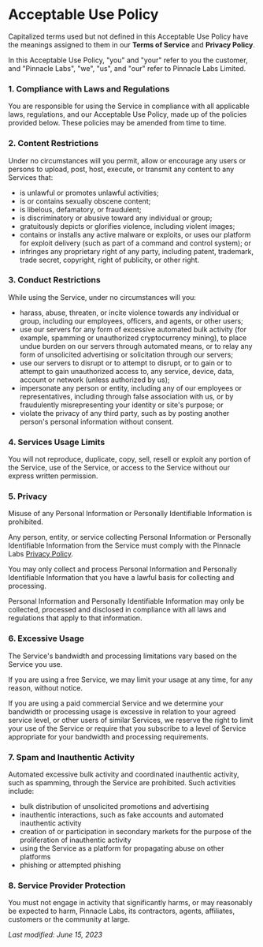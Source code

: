 # Acceptable Use Policy

Capitalized terms used but not defined in this Acceptable Use Policy have the meanings assigned to them in our **Terms of Service** and **Privacy Policy**. 

In this Acceptable Use Policy, "you" and "your" refer to you the customer, and "Pinnacle Labs", "we", "us", and "our" refer to Pinnacle Labs Limited.

### 1. Compliance with Laws and Regulations
You are responsible for using the Service in compliance with all applicable laws, regulations, and our Acceptable Use Policy, made up of the policies provided below. These policies may be amended from time to time.

### 2. Content Restrictions
Under no circumstances will you permit, allow or encourage any users or persons to upload, post, host, execute, or transmit any content to any Services that:

- is unlawful or promotes unlawful activities;
- is or contains sexually obscene content;
- is libelous, defamatory, or fraudulent;
- is discriminatory or abusive toward any individual or group;
- gratuitously depicts or glorifies violence, including violent images;
- contains or installs any active malware or exploits, or uses our platform for exploit delivery (such as part of a command and control system); or
- infringes any proprietary right of any party, including patent, trademark, trade secret, copyright, right of publicity, or other right.

### 3. Conduct Restrictions
While using the Service, under no circumstances will you:
- harass, abuse, threaten, or incite violence towards any individual or group, including our employees, officers, and agents, or other users;
- use our servers for any form of excessive automated bulk activity (for example, spamming or unauthorized cryptocurrency mining), to place undue burden on our servers through automated means, or to relay any form of unsolicited advertising or solicitation through our servers;
- use our servers to disrupt or to attempt to disrupt, or to gain or to attempt to gain unauthorized access to, any service, device, data, account or network (unless authorized by us);
- impersonate any person or entity, including any of our employees or representatives, including through false association with us, or by fraudulently misrepresenting your identity or site's purpose; or
- violate the privacy of any third party, such as by posting another person's personal information without consent.

### 4. Services Usage Limits
You will not reproduce, duplicate, copy, sell, resell or exploit any portion of the Service, use of the Service, or access to the Service without our express written permission.

### 5. Privacy
Misuse of any Personal Information or Personally Identifiable Information is prohibited.

Any person, entity, or service collecting Personal Information or Personally Identifiable Information from the Service must comply with the Pinnacle Labs [Privacy Policy](https://pinnaclelabs.limited/privacy). 

You may only collect and process Personal Information and Personally Identifiable Information that you have a lawful basis for collecting and processing.

Personal Information and Personally Identifiable Information may only be collected, processed and disclosed in compliance with all laws and regulations that apply to that information.

### 6. Excessive Usage
The Service's bandwidth and processing limitations vary based on the Service you use.

If you are using a free Service, we may limit your usage at any time, for any reason, without notice.

If you are using a paid commercial Service and we determine your bandwidth or processing usage is excessive in relation to your agreed service level, or other users of similar Services, we reserve the right to limit your use of the Service or require that you subscribe to a level of Service appropriate for your bandwidth and processing requirements.

### 7. Spam and Inauthentic Activity
Automated excessive bulk activity and coordinated inauthentic activity, such as spamming, through the Service are prohibited. Such activities include:
- bulk distribution of unsolicited promotions and advertising
- inauthentic interactions, such as fake accounts and automated inauthentic activity
- creation of or participation in secondary markets for the purpose of the proliferation of inauthentic activity
- using the Service as a platform for propagating abuse on other platforms
- phishing or attempted phishing


### 8. Service Provider Protection
You must not engage in activity that significantly harms, or may reasonably be expected to harm, Pinnacle Labs, its contractors, agents, affiliates, customers or the community at large.

_Last modified: June 15, 2023_